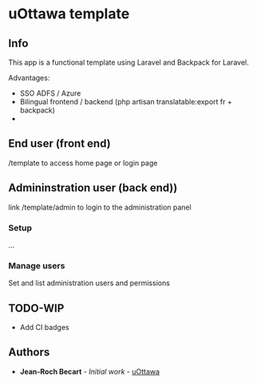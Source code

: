 # uOttawa template

## Info

This app is a functional template using Laravel and Backpack for Laravel.

Advantages: 
* SSO ADFS / Azure 
* Bilingual frontend / backend (php artisan translatable:export fr + backpack)
* 

## End user (front end)

/template to access home page or login page


## Admininstration user (back end))

link /template/admin to login to the administration panel

### Setup

...

### Manage users

Set and list administration users and permissions


## TODO-WIP

* Add CI badges

## Authors

* **Jean-Roch Becart** - *Initial work* - [uOttawa](https://gitlab.uottawa.ca/jbecart)



